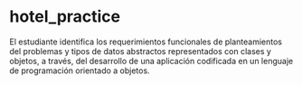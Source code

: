 # hotel_practice
El estudiante identifica los requerimientos funcionales de planteamientos del problemas y tipos de datos abstractos representados con clases y objetos, a través, del desarrollo de una aplicación codificada en un lenguaje de programación orientado a objetos.
